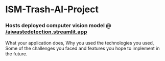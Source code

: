 # ISM-Trash-AI-Project

### Hosts deployed computer vision model @ [/aiwastedetection.streamlit.app](https://aiwastedetection.streamlit.app/)
What your application does,
Why you used the technologies you used,
Some of the challenges you faced and features you hope to implement in the future.
